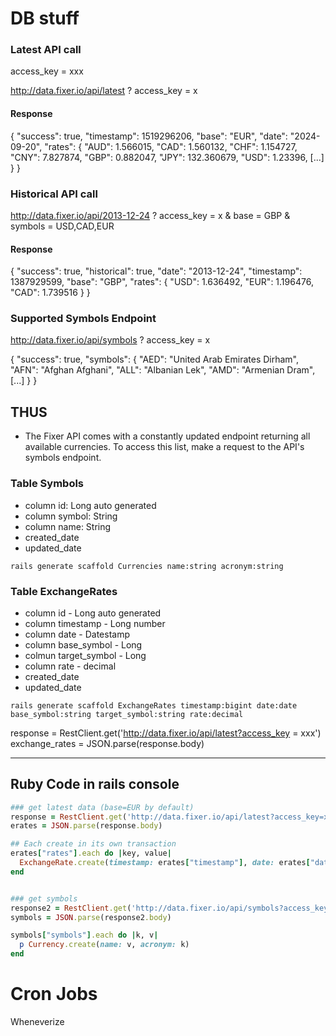 # DB stuff

### Latest API call
access_key = xxx

http://data.fixer.io/api/latest
    ? access_key = x 

#### Response

{
    "success": true,
    "timestamp": 1519296206,
    "base": "EUR",
    "date": "2024-09-20",
    "rates": {
        "AUD": 1.566015,
        "CAD": 1.560132,
        "CHF": 1.154727,
        "CNY": 7.827874,
        "GBP": 0.882047,
        "JPY": 132.360679,
        "USD": 1.23396,
    [...]
    }
}

### Historical API call

http://data.fixer.io/api/2013-12-24
    ? access_key = x
    & base = GBP
    & symbols = USD,CAD,EUR

#### Response
{
    "success": true,
    "historical": true,
    "date": "2013-12-24",
    "timestamp": 1387929599,
    "base": "GBP",
    "rates": {
        "USD": 1.636492,
        "EUR": 1.196476,
        "CAD": 1.739516
    }
}

### Supported Symbols Endpoint

http://data.fixer.io/api/symbols
    ? access_key = x

{
  "success": true,
  "symbols": {
    "AED": "United Arab Emirates Dirham",
    "AFN": "Afghan Afghani",
    "ALL": "Albanian Lek",
    "AMD": "Armenian Dram",
    [...]
    }
}

## THUS

- The Fixer API comes with a constantly updated endpoint returning all available currencies. To access this list, make a request to the API's symbols endpoint.



### Table Symbols 
- column id: Long auto generated
- column symbol: String
- column name: String
- created_date
- updated_date

```console
rails generate scaffold Currencies name:string acronym:string
```

### Table ExchangeRates
- column id - Long auto generated
- column timestamp - Long number
- column date - Datestamp
- column base_symbol - Long
- colmun target_symbol - Long
- column rate - decimal
- created_date
- updated_date

```console
rails generate scaffold ExchangeRates timestamp:bigint date:date base_symbol:string target_symbol:string rate:decimal
```


response = RestClient.get('http://data.fixer.io/api/latest?access_key = xxx')
exchange_rates = JSON.parse(response.body)


----


## Ruby Code in rails console

```ruby
### get latest data (base=EUR by default)
response = RestClient.get('http://data.fixer.io/api/latest?access_key=xxxx')
erates = JSON.parse(response.body)

## Each create in its own transaction
erates["rates"].each do |key, value| 
  ExchangeRate.create(timestamp: erates["timestamp"], date: erates["date"],  historical: false, base_symbol: erates["base"], target_symbol: key, rate: value) 
end


### get symbols
response2 = RestClient.get('http://data.fixer.io/api/symbols?access_key=xxx')
symbols = JSON.parse(response2.body)

symbols["symbols"].each do |k, v|
  p Currency.create(name: v, acronym: k)
end
```





# Cron Jobs

Wheneverize


